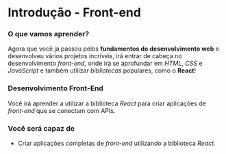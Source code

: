 # Introdução - Front-end

### O que vamos aprender?
Agora que você já passou pelos **fundamentos do desenvolvimento web** e desenvolveu vários projetos incríveis, irá entrar de cabeça no desenvolvimento *front-end*, onde irá se aprofundar em *HTML*, *CSS* e *JavaScript* e também utilizar *bibliotecas* populares, como o **React**!
### Desenvolvimento Front-End
Você irá aprender a utilizar a biblioteca *React* para criar aplicações de *front-end* que se conectam com APIs.
### Você será capaz de
* Criar aplicações completas de *front-end* utilizando a biblioteca *React*.